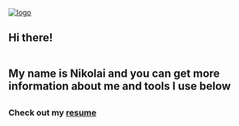 [![logo](https://i.ibb.co/mttg51Q/logo.gif "nikolaiqa")](https://github.com/nikolaiqa)

<h2> Hi there!

<br> My name is Nikolai and you can get more information about me and tools I use below <h2>

### Сheck out my [resume](https://drive.google.com/file/d/13ccjGmmKePU6CzG8RiyijSYLzqPSi40-/view?usp=sharing "ru-version")
